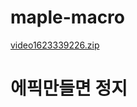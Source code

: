 # maple-macro
[video1623339226.zip](https://github.com/minseojo/maple-macro/files/9030881/video1623339226.zip)
# 에픽만들면 정지
